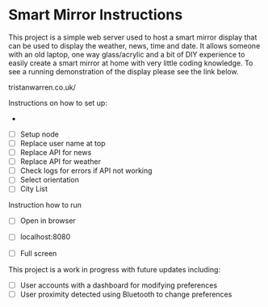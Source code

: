 # Smart Mirror Instructions

This project is a simple web server used to host a smart mirror display that can be used to display the weather, news, time and date. It allows someone with an old laptop, one way glass/acrylic and a bit of DIY experience to easily create a smart mirror at home with very little coding knowledge. To see a running demonstration of the display please see the link below.

tristanwarren.co.uk/

Instructions on how to set up:

- 

- [ ] Setup node
- [ ] Replace user name at top
- [ ] Replace API for news
- [ ] Replace API for weather
- [ ] Check logs for errors if API not working
- [ ] Select orientation
- [ ] City List

Instruction how to run

- [ ] Open in browser
- [ ] localhost:8080
- [ ] Full screen


This project is a work in progress with future updates including:

- [ ] User accounts with a dashboard for modifying preferences
- [ ] User proximity detected using Bluetooth to change preferences  